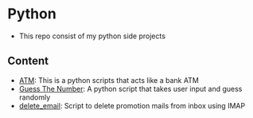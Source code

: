 # Python 

- This repo consist of my python side projects

## Content

- [ATM](./ATM.py): This is a python scripts that acts like a bank ATM 
- [Guess The Number](./Guess%20The%20Number.py): A python script that takes user input and guess randomly
- [delete_email](./delete_email.py): Script to delete promotion mails from inbox using IMAP
